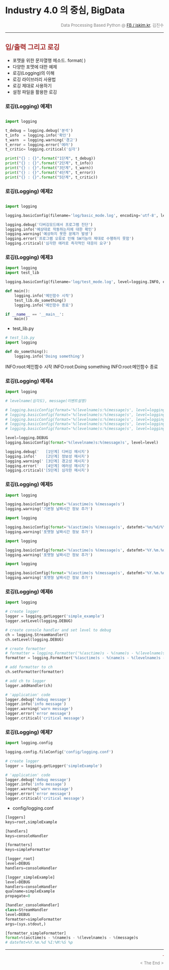 
# Industry 4.0 의 중심, BigData

<div align='right'><font size=2 color='gray'>Data Processing Based Python @ <font color='blue'><a href='https://www.facebook.com/jskim.kr'>FB / jskim.kr</a></font>, 김진수</font></div>
<hr>

## <font color='brown'>입/출력 그리고 로깅</font>
>
- 포맷을 위한 문자열행 메소드. format( )
- 다양한 포맷에 대한 예제
- 로깅(Logging)의 이해
- 로깅 라이브러리 사용법
- 로깅 제대로 사용하기
- 설정 파일을 활용한 로깅


### 로깅(Logging) 예제1


```python

import logging

t_debug = logging.debug('분석')
t_info  = logging.info('확인')
t_warn  = logging.warning('경고')
t_error = logging.error('에러')
t_critic= logging.critical('심각')

print("{} : {}".format("1단계", t_debug))
print("{} : {}".format("2단계", t_info))
print("{} : {}".format("3단계", t_warn))
print("{} : {}".format("4단계", t_error))
print("{} : {}".format("5단계", t_critic))
```


### 로깅(Logging) 예제2


```python

import logging

logging.basicConfig(filename='log/basic_mode.log', encoding='utf-8', level=logging.DEBUG)

logging.debug('디버깅모드에서 프로그램 진단')
logging.info('예상대로 작동하는지에 대한 확인')
logging.warning('예상하지 못한 문제가 발생')
logging.error('프로그램 오류로 인해 SW기능이 제대로 수행하지 못함')
logging.critical('심각한 에러로 즉각적인 대응이 요구')

```

### 로깅(Logging) 예제3


```python
import logging
import test_lib

logging.basicConfig(filename='log/test_mode.log', level=logging.INFO, encoding='utf-8')

def main():
    logging.info('메인함수 시작')
    test_lib.do_something()
    logging.info('메인함수 종료')

if __name__ == '__main__':
    main()

```

- test_lib.py

```python
# test_lib.py
import logging

def do_something():
    logging.info('Doing something')

```

INFO:root:메인함수 시작
INFO:root:Doing something
INFO:root:메인함수 종료



### 로깅(Logging) 예제4


```python
import logging

# levelname(심각도), message(이벤트설명)

# logging.basicConfig(format='%(levelname)s:%(message)s', level=logging.DEBUG)
# logging.basicConfig(format='%(levelname)s:%(message)s', level=logging.INFO)
# logging.basicConfig(format='%(levelname)s:%(message)s', level=logging.WARNING)
# logging.basicConfig(format='%(levelname)s:%(message)s', level=logging.ERROR)
# logging.basicConfig(format='%(levelname)s:%(message)s', level=logging.CRITICAL)

level=logging.DEBUG
logging.basicConfig(format='%(levelname)s:%(message)s', level=level)

logging.debug('   [1단계] 디버깅 메시지')
logging.info('    [2단계] 정보성 메시지')
logging.warning(' [3단계] 경고성 메시지')
logging.error('   [4단계] 에러성 메시지')
logging.critical('[5단계] 심각한 메시지')


```

### 로깅(Logging) 예제5


```python
import logging

logging.basicConfig(format='%(asctime)s %(message)s')
logging.warning('기본형 날짜시간 정보 추가')

```


```python
import logging

logging.basicConfig(format='%(asctime)s %(message)s', datefmt='%m/%d/%Y %I:%M:%S %p')
logging.warning('포맷형 날짜시간 정보 추가')

```


```python
import logging

logging.basicConfig(format='%(asctime)s %(message)s', datefmt='%Y.%m.%d %I:%M:%S %p')
logging.warning('포맷형 날짜시간 정보 추가')

```


```python
import logging

logging.basicConfig(format='%(asctime)s %(message)s', datefmt='%Y.%m.%d %I:%M:%S %a')
logging.warning('포맷형 날짜시간 정보 추가')

```

### 로깅(Logging) 예제6


```python
import logging

# create logger
logger = logging.getLogger('simple_example')
logger.setLevel(logging.DEBUG)

# create console handler and set level to debug
ch = logging.StreamHandler()
ch.setLevel(logging.DEBUG)

# create formatter
# formatter = logging.Formatter('%(asctime)s - %(name)s - %(levelname)s - %(message)s')
formatter = logging.Formatter('%(asctime)s - %(name)s - %(levelname)s - %(message)s', datefmt='%Y.%m.%d %I:%M:%S %p')

# add formatter to ch
ch.setFormatter(formatter)

# add ch to logger
logger.addHandler(ch)

# 'application' code
logger.debug('debug message')
logger.info('info message')
logger.warning('warn message')
logger.error('error message')
logger.critical('critical message')

```

### 로깅(Logging) 예제7


```python
import logging.config

logging.config.fileConfig('config/logging.conf')

# create logger
logger = logging.getLogger('simpleExample')

# 'application' code
logger.debug('debug message')
logger.info('info message')
logger.warning('warn message')
logger.error('error message')
logger.critical('critical message')

```

- config/logging.conf
```python
[loggers]
keys=root,simpleExample

[handlers]
keys=consoleHandler

[formatters]
keys=simpleFormatter

[logger_root]
level=DEBUG
handlers=consoleHandler

[logger_simpleExample]
level=DEBUG
handlers=consoleHandler
qualname=simpleExample
propagate=0

[handler_consoleHandler]
class=StreamHandler
level=DEBUG
formatter=simpleFormatter
args=(sys.stdout,)

[formatter_simpleFormatter]
format=%(asctime)s - %(name)s - %(levelname)s - %(message)s
# datefmt=%Y.%m.%d %I:%M:%S %p

```


<hr>
<marquee><font size=3 color='brown'>The BigpyCraft find the information to design valuable society with Technology & Craft.</font></marquee>
<div align='right'><font size=2 color='gray'> &lt; The End &gt; </font></div>

